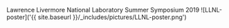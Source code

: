 Lawrence Livermore National Laboratory Summer Symposium 2019
![LLNL-poster]('{{ site.baseurl }}/_includes/pictures/LLNL-poster.png')